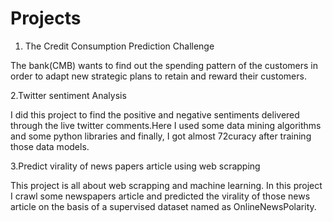 # Projects
 1. The Credit Consumption Prediction Challenge
 
   The bank(CMB) wants to find out the spending pattern of the customers in order to adapt new strategic plans to retain and reward their customers.
    
 2.Twitter sentiment Analysis
        
   I did this project to find the positive and negative sentiments delivered through the live twitter comments.Here I 
  used some data mining algorithms and some python libraries and finally, I got almost 72curacy after training those data 
  models.
  
  3.Predict virality of news papers article using web scrapping
  
   This project is all about web scrapping and machine learning. In this project I crawl some newspapers article and predicted the virality of 
   those news article on the basis of a supervised dataset named as OnlineNewsPolarity.
   



  

